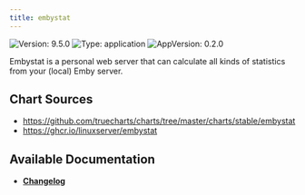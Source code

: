```yaml
---
title: embystat
---
```


![Version: 9.5.0](https://img.shields.io/badge/Version-9.5.0-informational?style=flat-square) ![Type: application](https://img.shields.io/badge/Type-application-informational?style=flat-square) ![AppVersion: 0.2.0](https://img.shields.io/badge/AppVersion-0.2.0-informational?style=flat-square)

Embystat is a personal web server that can calculate all kinds of statistics from your (local) Emby server.

## Chart Sources

- https://github.com/truecharts/charts/tree/master/charts/stable/embystat
- https://ghcr.io/linuxserver/embystat

## Available Documentation

- [**Changelog**](./CHANGELOG.md)
